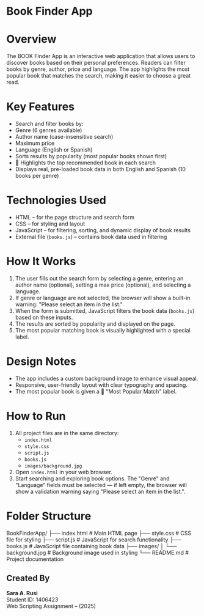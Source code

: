 # Book Finder App

# Overview
The BOOK Finder App is an interactive web application that allows users to discover books based on their personal preferences. Readers can filter books by genre, author, price and language. The app highlights the most popular book that matches the search, making it easier to choose a great read.

# Key Features
- Search and filter books by:
- Genre (6 genres available)
- Author name (case-insensitive search)
- Maximum price
- Language (English or Spanish)
- Sorts results by popularity (most popular books shown first)
- 💜 Highlights the top recommended book in each search
- Displays real, pre-loaded book data in both English and Spanish (10 books per genre)

# Technologies Used
- HTML – for the page structure and search form  
- CSS – for styling and layout  
- JavaScript – for filtering, sorting, and dynamic display of book results  
- External file (`books.js`) – contains book data used in filtering  

# How It Works
1. The user fills out the search form by selecting a genre, entering an author name (optional), setting a max price (optional), and selecting a language.
2. If genre or language are not selected, the browser will show a built-in warning: 
"Please select an item in the list."
3. When the form is submitted, JavaScript filters the book data (`books.js`) based on these inputs.
4. The results are sorted by popularity and displayed on the page.
5. The most popular matching book is visually highlighted with a special label.

# Design Notes
- The app includes a custom background image to enhance visual appeal.
- Responsive, user-friendly layout with clear typography and spacing.
- The most popular book is given a 💜 "Most Popular Match" label.

# How to Run
1. All project files are in the same directory:
   - `index.html`
   - `style.css`
   - `script.js`
   - `books.js`
   - `images/background.jpg`
2. Open `index.html` in your web browser.
3. Start searching and exploring book options. The "Genre" and "Language" fields must be selected — if left empty, the browser will show a validation warning saying "Please select an item in the list.".

# Folder Structure
BookFinderApp/ 
├── index.html # Main HTML page 
├── style.css # CSS file for styling 
├── script.js # JavaScript for search functionality 
├── books.js # JavaScript file containing book data 
├── images/ 
│ └── background.jpg # Background image used in styling 
└── README.md # Project documentation


## Created By
**Sara A. Rusi**  
Student ID: 1406423  
Web Scripting Assignment – (2025)